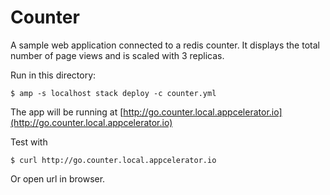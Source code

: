 Counter
=======

A sample web application connected to a redis counter. It displays the total number of page views and is scaled with 3 replicas.

Run in this directory:

    $ amp -s localhost stack deploy -c counter.yml

The app will be running at [http://go.counter.local.appcelerator.io](http://go.counter.local.appcelerator.io)

Test with

    $ curl http://go.counter.local.appcelerator.io

Or open url in browser.
